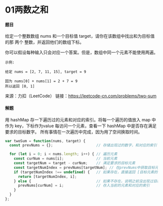 # 01两数之和

#### 题目

给定一个整数数组 nums 和一个目标值 target，请你在该数组中找出和为目标值的那 两个 整数，并返回他们的数组下标。

你可以假设每种输入只会对应一个答案。但是，数组中同一个元素不能使用两遍。

```
示例:

给定 nums = [2, 7, 11, 15], target = 9

因为 nums[0] + nums[1] = 2 + 7 = 9
所以返回 [0, 1]
```

来源：力扣（LeetCode）
链接：https://leetcode-cn.com/problems/two-sum



#### 解题

用 hashMap 存一下遍历过的元素和对应的索引。将每一个遍历的值放入 map 中作为 key，下标作为value
每访问一个元素，查看一下 hashMap 中是否存在满足要求的目标数字。
所有事情在一次遍历中完成，因为用了空间换取时间。

```js
var twoSum = function(nums, target) {
  const prevNums = {};                    // 存储出现过的数字，和对应的索引               

  for (let i = 0; i < nums.length; i++) { // 遍历元素   
    const curNum = nums[i];               // 当前元素   
    const targetNum = target - curNum;    // 满足要求的目标元素   
    const targetNumIndex = prevNums[targetNum]; // 在prevNums中获取目标元素的索引
    if (targetNumIndex !== undefined) {   // 如果存在，直接返回 [目标元素的索引,当前索引]
      return [targetNumIndex, i];
    } else {                              // 如果不存在，说明之前没出现过目标元素
      prevNums[curNum] = i;               // 存入当前的元素和对应的索引
    }
  }
};
```

